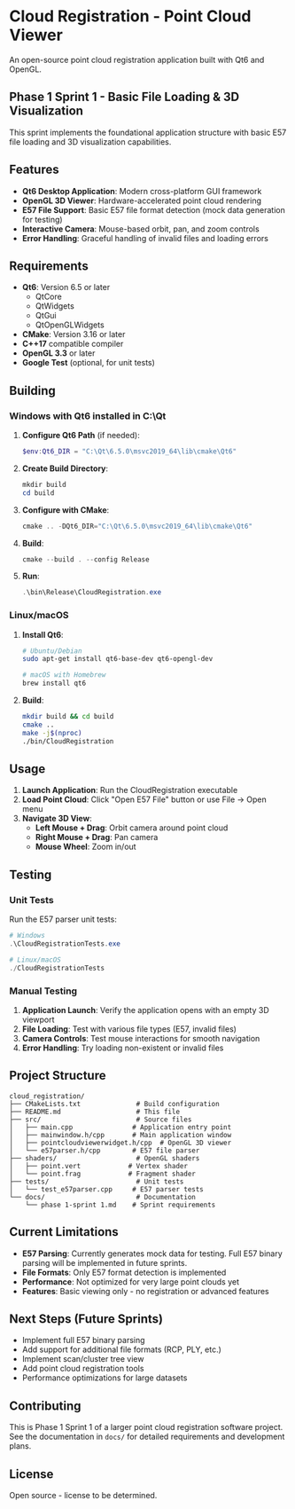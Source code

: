 # Cloud Registration - Point Cloud Viewer

An open-source point cloud registration application built with Qt6 and OpenGL.

## Phase 1 Sprint 1 - Basic File Loading & 3D Visualization

This sprint implements the foundational application structure with basic E57 file loading and 3D visualization capabilities.

## Features

- **Qt6 Desktop Application**: Modern cross-platform GUI framework
- **OpenGL 3D Viewer**: Hardware-accelerated point cloud rendering
- **E57 File Support**: Basic E57 file format detection (mock data generation for testing)
- **Interactive Camera**: Mouse-based orbit, pan, and zoom controls
- **Error Handling**: Graceful handling of invalid files and loading errors

## Requirements

- **Qt6**: Version 6.5 or later
  - QtCore
  - QtWidgets
  - QtGui
  - QtOpenGLWidgets
- **CMake**: Version 3.16 or later
- **C++17** compatible compiler
- **OpenGL 3.3** or later
- **Google Test** (optional, for unit tests)

## Building

### Windows with Qt6 installed in C:\Qt

1. **Configure Qt6 Path** (if needed):
   ```powershell
   $env:Qt6_DIR = "C:\Qt\6.5.0\msvc2019_64\lib\cmake\Qt6"
   ```

2. **Create Build Directory**:
   ```powershell
   mkdir build
   cd build
   ```

3. **Configure with CMake**:
   ```powershell
   cmake .. -DQt6_DIR="C:\Qt\6.5.0\msvc2019_64\lib\cmake\Qt6"
   ```

4. **Build**:
   ```powershell
   cmake --build . --config Release
   ```

5. **Run**:
   ```powershell
   .\bin\Release\CloudRegistration.exe
   ```

### Linux/macOS

1. **Install Qt6**:
   ```bash
   # Ubuntu/Debian
   sudo apt-get install qt6-base-dev qt6-opengl-dev
   
   # macOS with Homebrew
   brew install qt6
   ```

2. **Build**:
   ```bash
   mkdir build && cd build
   cmake ..
   make -j$(nproc)
   ./bin/CloudRegistration
   ```

## Usage

1. **Launch Application**: Run the CloudRegistration executable
2. **Load Point Cloud**: Click "Open E57 File" button or use File → Open menu
3. **Navigate 3D View**:
   - **Left Mouse + Drag**: Orbit camera around point cloud
   - **Right Mouse + Drag**: Pan camera
   - **Mouse Wheel**: Zoom in/out

## Testing

### Unit Tests

Run the E57 parser unit tests:

```powershell
# Windows
.\CloudRegistrationTests.exe

# Linux/macOS
./CloudRegistrationTests
```

### Manual Testing

1. **Application Launch**: Verify the application opens with an empty 3D viewport
2. **File Loading**: Test with various file types (E57, invalid files)
3. **Camera Controls**: Test mouse interactions for smooth navigation
4. **Error Handling**: Try loading non-existent or invalid files

## Project Structure

```
cloud_registration/
├── CMakeLists.txt              # Build configuration
├── README.md                   # This file
├── src/                        # Source files
│   ├── main.cpp               # Application entry point
│   ├── mainwindow.h/cpp       # Main application window
│   ├── pointcloudviewerwidget.h/cpp  # OpenGL 3D viewer
│   └── e57parser.h/cpp        # E57 file parser
├── shaders/                    # OpenGL shaders
│   ├── point.vert            # Vertex shader
│   └── point.frag            # Fragment shader
├── tests/                      # Unit tests
│   └── test_e57parser.cpp     # E57 parser tests
└── docs/                       # Documentation
    └── phase 1-sprint 1.md    # Sprint requirements
```

## Current Limitations

- **E57 Parsing**: Currently generates mock data for testing. Full E57 binary parsing will be implemented in future sprints.
- **File Formats**: Only E57 format detection is implemented
- **Performance**: Not optimized for very large point clouds yet
- **Features**: Basic viewing only - no registration or advanced features

## Next Steps (Future Sprints)

- Implement full E57 binary parsing
- Add support for additional file formats (RCP, PLY, etc.)
- Implement scan/cluster tree view
- Add point cloud registration tools
- Performance optimizations for large datasets

## Contributing

This is Phase 1 Sprint 1 of a larger point cloud registration software project. See the documentation in `docs/` for detailed requirements and development plans.

## License

Open source - license to be determined.
